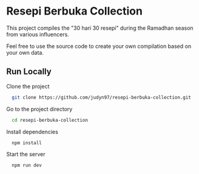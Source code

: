 
# Resepi Berbuka Collection

This project compiles the "30 hari 30 resepi" during the Ramadhan season from various influencers.

Feel free to use the source code to create your own compilation based on your own data.


## Run Locally

Clone the project

```bash
  git clone https://github.com/judyn97/resepi-berbuka-collection.git
```

Go to the project directory

```bash
  cd resepi-berbuka-collection
```

Install dependencies

```bash
  npm install
```

Start the server

```bash
  npm run dev
```

